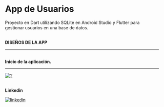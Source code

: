 # App de Usuarios
Proyecto en Dart utilizando SQLite en Android Studio y Flutter para gestionar usuarios en una base de datos. 

<br>
<b> DISEÑOS DE LA APP</b>

<hr>

<br>
<b> Inicio de la aplicación.</b>

<hr>

![2](https://github.com/OrlayMolina/proyecto-flutter/assets/111409267/ee9e0cd4-6ce5-4746-a173-db0e8b968641)


<br>
<b>Linkedin</b>

<a href="https://www.linkedin.com/in/orlay-andres-molina-gomez-71b470241/" target="_blank">
  
![linkedin](https://github.com/OrlayMolina/proyecto-flutter/assets/111409267/e00e5fc9-ecad-44c1-bfad-d01f077a7cb2)

</a>


